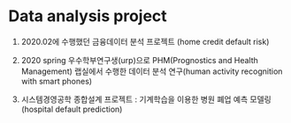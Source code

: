 # Data analysis project

1. 2020.02에 수행했던 금융데이터 분석 프로젝트 (home credit default risk)

2. 2020 spring 우수학부연구생(urp)으로 PHM(Prognostics and Health Management) 랩실에서 수행한
데이터 분석 연구(human activity recognition with smart phones)

3. 시스템경영공학 종합설계 프로젝트 : 기계학습을 이용한 병원 폐업 예측 모델링(hospital default prediction)
